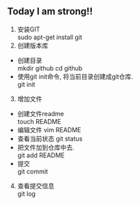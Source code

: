 ## Today I am strong!!
1. 安装GIT  
sudo apt-get install git  
2. 创建版本库
- 创建目录  
 mkdir github
 cd github  
-  使用git init命令, 将当前目录创建成git仓库.  
git init
3. 增加文件  
- 创建文件readme  
 touch README  
- 编辑文件
vim README  
- 查看当前状态 
 git status
- 把文件加到仓库中去.  
 git add README
- 提交  
 git commit  
4. 查看提交信息  
 git log   
